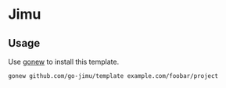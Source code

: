 # Jimu

## Usage

Use [gonew](https://go.dev/blog/gonew) to install this template.

```bash
gonew github.com/go-jimu/template example.com/foobar/project
```

